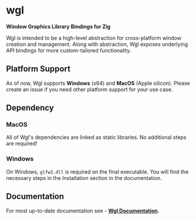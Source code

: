 # wgl

**Window Graphics Library Bindings for Zig**

Wgl is intended to be a high-level abstraction for cross-platform window creation and management. Along with abstraction, Wgl exposes underlying API bindings for more custom-tailored functionality.

## Platform Support

As of now, Wgl supports **Windows** (x64) and **MacOS** (Apple silicon). Please create an issue if you need other platform support for your use case.

## Dependency

### MacOS

All of Wgl's dependencies are linked as static libraries. No additional steps are required!

### Windows

On Windows, `glfw3.dll` is required on the final executable. You will find the necessary steps in the Installation section in the documentation.

## Documentation

For most up-to-date documentation see - [**Wgl Documentation**](https://bitlaabwgl.web.app/).